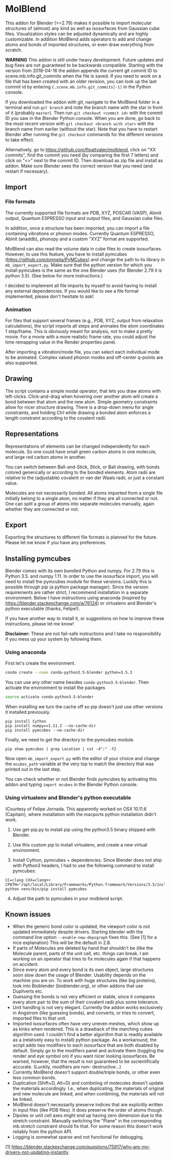 # MolBlend

This addon for Blender (>=2.79) makes it possible to import molecular 
structures of (almost) any kind as well as isosurfaces from Gaussian cube 
files.
Visualization styles can be adjusted dynamically and are highly customizable.
In addition MolBlend adds operators to add and change atoms and bonds of 
imported structures, or even draw everything from scratch.

**WARNING** This addon is still under heavy development. Future updates and 
bug fixes are not guaranteed to be backwards compatible.
Starting with the version from 2018-04-16 the addon appends the current git 
commit ID to scene.mb.info.git_commits when the file is saved.
If you need to work on a file that has been created with an older revision, 
you can look up the last commit id by entering 
`C.scene.mb.info.git_commits[-1]` in the Python console.

If you downloaded the
addon with git, navigate to the MolBlend folder in a terminal and run 
`git branch` and note the branch name with the star in front of it (probably
`master`). Then run `git checkout <commit id>` with the commit ID you saw in
the Blender Python console. When you are done, go back to the most recent 
version with `git checkout <branch with star>` with the branch name from
earlier (without the star). Note that you have to restart Blender after
running the `git checkout` commands for the different versions to take effect.

Alternatively, go to https://github.com/floaltvater/molblend, click on 
"XX commits", find the commit you need (by comparing the first 7 letters)
and click on "<>" next to the commit ID. Then download as zip file and install
as addon. Make sure Blender sees the correct version that you need (and restart
if necessary).

## Import
### File formats

The currently supported file formats are PDB, XYZ, POSCAR (VASP), Abinit
output, Quantum ESPRESSO input and output files, and Gaussian cube files.

In addition, once a structure has been imported, you can import a file
containing vibrations or phonon modes. Currently Quantum ESPRESSO, Abinit
(anaddb), phonopy and a custom "XYZ" format are supported.

MolBlend can also read the volume data in cube files to create isosurfaces.
However, to use this feature, you have to install pymcubes 
(https://github.com/pmneila/PyMCubes)
and change the path to its library in `mb_import_export.py`. Make sure that 
the python version for which you install pymcubes is the same as the one
Blender uses (for Blender 2.79 it is python 3.5). (See below for more
instructions.)

I decided to implement all file imports by myself to avoid having to install
any external dependencies.
If you would like to see a file format implemented, please don't hesitate to
ask!

### Animation

For files that support several frames (e.g., PDB, XYZ, output from relaxation
calculations), the script imports all steps and animates the atom coordinates
1 step/frame.
This is obviously meant for analysis, not to make a pretty movie. For a movie
with a more realistic frame rate, you could adjust the time remapping value in
the Render properties panel.

After importing a vibration/mode file, you can select each individual mode to
be animated. Complex valued phonon modes and off-center q-points are also 
supported.

## Drawing

The script contains a simple modal operator, that lets you draw atoms with
left-clicks. Click-and-drag when hovering over another atom will create a bond
between that atom and the new atom. 
Simple geometry constraints allow for nicer structure drawing. There is a 
drop-down menu for angle constraints, and holding Ctrl while drawing a bonded
atom enforces a length constraint according to the covalent radii.

## Representations

Representations of elements can be changed independently for each molecule. 
So one could have small green carbon atoms in one molecule, and large red 
carbon atoms in another.

You can switch between Ball-and-Stick, Stick, or Ball drawing, with
bonds colored generically or according to the bonded elements. Atom radii are
relative to the (adjustable) covalent or van der Waals radii, or just a 
constant value.

Molecules are not necessarily bonded. All atoms imported from a single file
initially belong to a single atom, no matter if they are all connected or not.
One can split a group of atoms into separate molecules manually, again whether
they are connected or not.

## Export

Exporting the structures to different file formats is planned for the future.
Please let me know if you have any preferences.

## Installing pymcubes

Blender comes with its own bundled Python and numpy. For 2.79 this is 
Python 3.5. and numpy 1.11. In order to use the isosurface import, you will
need to install the pymcubes module for these versions. Luckily this is 
possible through pip (a python package manager). Since the version 
requirements are rather strict, I recommend installation in a separate 
environment. Below I have instructions using anaconda (inspired by 
https://blender.stackexchange.com/a/76124) 
or virtualenv and Blender's python executable (thanks, Felipe!).

If you have another way to install it, or suggestions on how to improve
these instructions, please let me know!

**Disclaimer:** These are not fail-safe instructions and I take no 
responsibility if you mess up your system by following them.

### Using anaconda

First let's create the environment.
```bash
conda create --name conda-python3.5-blender python=3.5.3
```
You can use any other name besides `conda-python3.5-blender`. 
Then activate the environment to install the packages
```bash
source activate conda-python3.5-blender
```
When installing we turn the cache off so pip doesn't just use other
versions it installed previously.
```
pip install Cython
pip install numpy==1.11.2 --no-cache-dir
pip install pymcubes --no-cache-dir
```
Finally, we need to get the directory to the pymcubes module.
```
pip show pymcubes | grep Location | cut -d":" -f2
```
Now open `mb_import_export.py` with the editor of your choice and change the
`mcubes_path` variable at the very top to match the directory that was printed
out in the last step.

You can check whether or not Blender finds pymcubes by activating this addon
and typing `import mcubes` in the Blender Python console.

### Using virtualenv and Blender's python executable

(Courtesy of Felipe Jornada. This apparently worked on OSX 10.11.6 (Capitain),
where installation with the macports python installation didn't work. 

1) Use get-pip.py to install pip using the python3.5 binary shipped with 
   Blender.

2) Use this custom pip to install virtualenv, and create a new virtual 
   environment.

3) Install Cython, pymcubes + dependencies. Since Blender does not ship with
   Python3 headers, I had to use the following command to install pymcubes:
```
CC=clang CXX=clang++ CPATH="/opt/local/Library/Frameworks/Python.framework/Versions/3.5/include/python3.5m" python venv/bin/pip install pymcubes
```

4) Adjust the path to pymcubes in your molblend script.

## Known issues

- When the generic bond color is updated, the viewport color is not updated
  immediately despite drivers. Starting blender with the command line option
  `--enable-new-depsgraph` fixes this. (See [1] for a nice explanation)
  This will be the default in 2.8.
- If parts of Molecules are deleted by hand that shouldn't be (like the
  Molecule parent, parts of the unit cell, etc. things can break. I am working
  on an operator that tries to fix molecules again if that happens on accident.
- Since every atom and every bond is its own object, large structures soon
  slow down the usage of Blender. Usability depends on the machine you are on.
  To work with huge structures (like big proteins), look into Bioblender 
  (bioblender.org), or other addons that use Dupliverts etc.
- Guessing the bonds is not very efficient or stable, since it compares every
  atom pair to the sum of their covalent radii plus some tolerance.
- Unit handling is not very elegant. Currently the addon works exclusively in
  Angstrom (like guessing bonds), and converts, or tries to convert, imported
  files to that unit.
- Imported isosurfaces often have very uneven meshes, which show up as kinks
  when rendered. This is a drawback of the marching cubes algorithm used. I
  couldn't find a better algorithm that is readily available as a (relatively
  easy to install) python package. As a workaround, the script adds two 
  modifiers to each isosurface that are both disabled by default. Simply go to
  the modifiers panel and activate them (toggling the render and eye symbol on)
  if you want nicer looking isosurfaces. Be warned, however, that the result is
  not guaranteed to be sscientifically accurate. (Luckily, modifiers are non-
  destructive...)
- Currently MolBlend doesn't support double/triple bonds, or other even less
  common bonds.
- Duplication (Shift+D, Alt+D) and combining of molecules doesn't update the
  materials accordingly. I.e., when duplicating, the materials of original and
  new molecule are linked, and when combining, the materials will not be
  linked.
- MolBlend doesn't necessarily preserve indices that are explicitly written 
  in input files (like PDB files). It does preserve the order of atoms though.
- Dipoles or unit cell axes might end up having zero dimension due to the
  stretch constraint. Manually switching the "Plane" in the corresponding 
  mb.stretch constraint should fix that. For some reason this doesn't work
  reliably from the python API.
- Logging is somewhat sparse and not functional for debugging.

[1] https://blender.stackexchange.com/questions/75917/why-are-my-drivers-not-updating-instantly